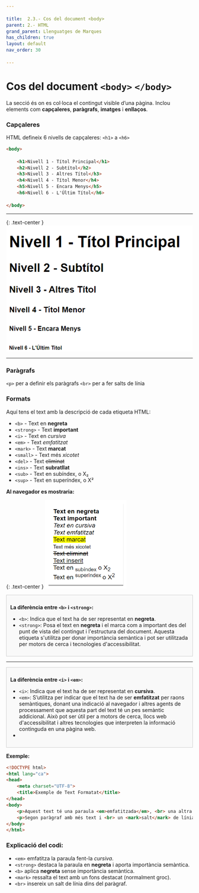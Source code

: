 ```yaml
---

title:  2.3.- Cos del document <body>
parent: 2.- HTML
grand_parent: Llenguatges de Marques
has_children: true
layout: default
nav_order: 30

---
```


# Cos del document `<body>` `</body>` 

La secció <body> és on es col·loca el contingut visible d’una pàgina. Inclou elements com **capçaleres**, **paràgrafs**, **imatges** i **enllaços**.

### Capçaleres

HTML defineix 6 nivells de capçaleres: `<h1>` a `<h6>`

```html
<body>

    <h1>Nivell 1 - Títol Principal</h1>
    <h2>Nivell 2 - Subtítol</h2>
    <h3>Nivell 3 - Altres Títol</h3>
    <h4>Nivell 4 - Títol Menor</h4>
    <h5>Nivell 5 - Encara Menys</h5>
    <h6>Nivell 6 - L'Últim Títol</h6> 

</body>
```
---
{: .text-center }
![alt text](imatges/h1-h6.png)

---

### Paràgrafs

`<p>` per a definir els paràgrafs 
`<br>` per a fer salts de línia 

### Formats

Aquí tens el text amb la descripció de cada etiqueta HTML:

- `<b>` - Text en **negreta**
- `<strong>` - Text **important**
- `<i>` - Text en *cursiva*
- `<em>` - Text *emfatitzat*
- `<mark>` - Text **marcat**
- `<small>` - Text més *xicotet*
- `<del>` - Text ~~eliminat~~
- `<ins>` - Text **subratllat**
- `<sub>` - Text en subíndex,  o X₂
- `<sup>` - Text en superíndex, o X²

   
    
**Al navegador es mostraria:**


{: .text-center }
![alt text](imatges/formats.png)



<div style="border:1px solid #ccc; padding: 10px; background-color: #f9f9f9;">

**La diferència entre `<b>` i `<strong>`:**
- `<b>`: Indica que el text ha de ser representat en **negreta**.
- `<strong>`: Posa el text en **negreta** i el marca com a important des del punt de vista del contingut i l'estructura del document. 
Aquesta etiqueta s'utilitza per donar importància semàntica i pot ser utilitzada per motors de cerca i tecnologies d'accessibilitat.
</div>

--- 

<div style="border:1px solid #ccc; padding: 10px; background-color: #f9f9f9;">

**La diferència entre `<i>` i `<em>`:**
- `<i>`: Indica que el text ha de ser representat en **cursiva**.
- `<em>`: S’utilitza per indicar que el text ha de ser **emfatitzat** per raons semàntiques, donant una indicació al navegador i altres agents de processament que aquesta part del text té un pes semàntic addicional. Això pot ser útil per a motors de cerca, llocs web d'accessibilitat i altres tecnologies que interpreten la informació continguda en una pàgina web.
- 
</div>


**Exemple:**


```html
<!DOCTYPE html>
<html lang="ca">
<head>
    <meta charset="UTF-8">
    <title>Exemple de Text Formatat</title>
</head>
<body>
    <p>Aquest text té una paraula <em>emfatitzada</em>, <br> una altra <strong>destacada</strong>, i una <b>en negreta</b>.</p>
    <p>Segon paràgraf amb més text i <br> un <mark>salt</mark> de línia.</p>
</body>
</html>
```

### Explicació del codi:
- `<em>` emfatitza la paraula fent-la *cursiva*.
- `<strong>` destaca la paraula en **negreta** i aporta importància semàntica.
- `<b>` aplica **negreta** sense importància semàntica.
- `<mark>` ressalta el text amb un fons destacat (normalment groc).
- `<br>` insereix un salt de línia dins del paràgraf. 


